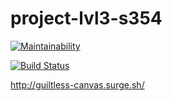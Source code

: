 # project-lvl3-s354

[![Maintainability](https://api.codeclimate.com/v1/badges/758c20842599d167e5a3/maintainability)](https://codeclimate.com/github/SmartRW/project-lvl3-s354/maintainability)

[![Build Status](https://travis-ci.org/SmartRW/project-lvl3-s354.svg?branch=master)](https://travis-ci.org/SmartRW/project-lvl3-s354)

http://guiltless-canvas.surge.sh/
